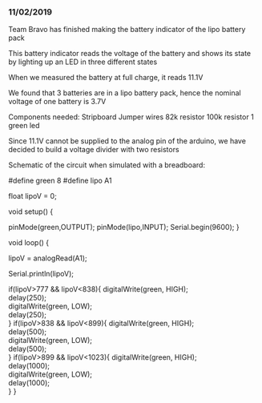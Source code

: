 ### 11/02/2019

Team Bravo has finished making the battery indicator of the lipo battery pack

This battery indicator reads the voltage of the battery and shows its state by lighting up an LED in three different states

When we measured the battery at full charge, it reads 11.1V

We found that 3 batteries are in a lipo battery pack, hence the nominal voltage of one battery is 3.7V 

Components needed: 
                   Stripboard
                   Jumper wires
                   82k resistor
                   100k resistor 
                   1 green led 
                   

Since 11.1V cannot be supplied to the analog pin of the arduino, we have decided to build a voltage divider with two resistors

Schematic of the circuit when simulated with a breadboard:

#define green 8
#define lipo  A1
 
float lipoV = 0;
 
 
 
 
 
void setup() {
 

pinMode(green,OUTPUT);
pinMode(lipo,INPUT);
Serial.begin(9600);
}
 
void loop() {
 
lipoV = analogRead(A1);
 
 
Serial.println(lipoV);
 
if(lipoV>777 && lipoV<838){
  digitalWrite(green, HIGH);   
  delay(250);                       
  digitalWrite(green, LOW);   
  delay(250);                       
}
if(lipoV>838 && lipoV<899){
  digitalWrite(green, HIGH);   
  delay(500);                     
  digitalWrite(green, LOW);    
  delay(500);                       
}
if(lipoV>899 && lipoV<1023){
 digitalWrite(green, HIGH);   
  delay(1000);                     
  digitalWrite(green, LOW);    
  delay(1000);    
}
}
